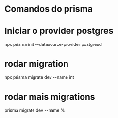 # Comandos do prisma

# Iniciar o provider postgres

npx prisma init --datasource-provider postgresql

# rodar migration

npx prisma migrate dev --name int

# rodar mais migrations
prisma migrate dev --name <nome>%